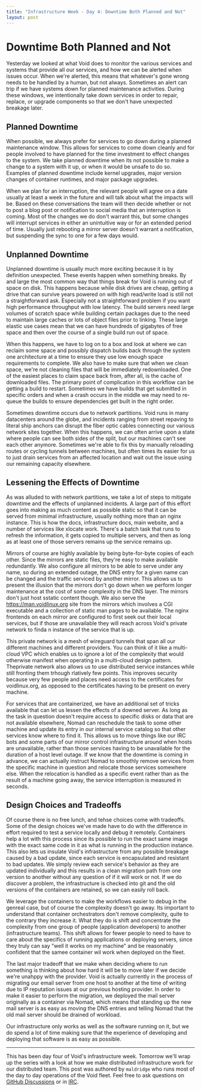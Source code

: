 ```yaml
---
title: "Infrastructure Week - Day 4: Downtime Both Planned and Not"
layout: post
---
```


# Downtime Both Planned and Not

Yesterday we looked at what Void does to monitor the various services
and systems that provide all our services, and how we can be alerted
when issues occur.  When we're alerted, this means that whatever's
gone wrong needs to be handled by a human, but not always.  Sometimes
an alert can trip if we have systems down for planned maintenance
activities.  During these windows, we intentionally take down services
in order to repair, replace, or upgrade components so that we don't
have unexpected breakage later.

## Planned Downtime

When possible, we always prefer for services to go down during a
planned maintenance window.  This allows for services to come down
cleanly and for people involved to have planned for the time
investment to effect changes to the system.  We take planned downtime
when its not possible to make a change to a system with it up, or when
it would be unsafe to do so.  Examples of planned downtime include
kernel upgrades, major version changes of container runtimes, and
major package upgrades.

When we plan for an interruption, the relevant people will agree on a
date usually at least a week in the future and will talk about what
the impacts will be.  Based on these conversations the team will then
decide whether or not to post a blog post or notification to social
media that an interruption is coming.  Most of the changes we do don't
warrant this, but some changes will interrupt services in either an
unintuitive way or for an extended period of time.  Usually just
rebooting a mirror server doesn't warrant a notification, but
suspending the sync to one for a few days would.

## Unplanned Downtime

Unplanned downtime is usually much more exciting because it is by
definition unexpected.  These events happen when something breaks.  By
and large the most common way that things break for Void is running
out of space on disk.  This happens because while disk drives are
cheap, getting a drive that can survive years powered on with high
read/write load is still not a straightforward ask.  Especially not a
straightforward problem if you want high performance throughput with
low latency.  The build servers need large volumes of scratch space
while building certain packages due to the need to maintain large
caches or lots of object files prior to linking.  These large elastic
use cases mean that we can have hundreds of gigabytes of free space
and then over the course of a single build run out of space.

When this happens, we have to log on to a box and look at where we can
reclaim some space and possibly dispatch builds back through the
system one architecture at a time to ensure they use low enough space
requirements to complete.  We also have to make sure that when we
clean space, we're not cleaning files that will be immediately
redownloaded.  One of the easiest places to claim space back from,
after all, is the cache of downloaded files.  The primary point of
complication in this workflow can be getting a build to restart.
Sometimes we have builds that get submitted in specific orders and
when a crash occurs in the middle we may need to re-queue the builds
to ensure dependencies get built in the right order.

Sometimes downtime occurs due to network partitions.  Void runs in
many datacenters around the globe, and incidents ranging from street
repaving to literal ship anchors can disrupt the fiber optic cables
connecting our various network sites together.  When this happens, we
can often arrive upon a state where people can see both sides of the
split, but our machines can't see each other anymore.  Sometimes we're
able to fix this by manually reloading routes or cycling tunnels
between machines, but often times its easier for us to just drain
services from an affected location and wait out the issue using our
remaining capacity elsewhere.

## Lessening the Effects of Downtime

As was alluded to with network partitions, we take a lot of steps to
mitigate downtime and the effects of unplanned incidents.  A large
part of this effort goes into making as much content as possible
static so that it can be served from minimal infrastructure, usually
nothing more than an nginx instance.  This is how the docs,
infrastructure docs, main website, and a number of services like
xlocate work.  There's a batch task that runs to refresh the
information, it gets copied to multiple servers, and then as long as
at least one of those servers remains up the service remains up.

Mirrors of course are highly available by being byte-for-byte copies
of each other.  Since the mirrors are static files, they're easy to
make available redundantly.  We also configure all mirrors to be able
to serve under any name, so during an extended outage, the DNS entry
for a given name can be changed and the traffic serviced by another
mirror.  This allows us to present the illusion that the mirrors don't
go down when we perform longer maintenance at the cost of some
complexity in the DNS layer.  The mirrors don't just host sstatic
content though.  We also serve the <https://man.voidlinux.org> site
from the mirrors which involves a CGI executable and a collection of
static man pages to be available.  The nginx frontends on each mirror
are configured to first seek out their local services, but if those
are unavailable they will reach across Void's private network to finda
n instance of the service that is up.

This private network is a mesh of wireguard tunnels that span all our
different machines and different providers.  You can think of it like
a multi-cloud VPC which enables us to ignore a lot of the complexity
that would otherwise manifest when operating in a multi-cloud design
pattern.  Theprivate network also allows us to use distributed service
instances while still fronting them trhough rlatively few points.
This improves security because very few people and places need access
to the certificates for voidlinux.org, as opposed to the certificates
having to be present on every machine.

For services that are containerized, we have an additional set of
tricks available that can let us lessen the effects of a downed
server.  As long as the task in question doesn't require access to
specific disks or data that are not available elsewhere, Nomad can
reschedule the task to some other machine and update its entry in our
internal service catalog so that other services know where to find it.
This allows us to move things like our IRC bots and some parts of our
mirror control infrastructure around when hosts are unavailable,
rather than those services having to be unavailable for the duration
of a host level outage.  If we know that the downtime is coming in
advance, we can actually instruct Nomad to smoothly remove services
from the specific machine in question and relocate those services
somewhere else.  When the relocation is handled as a specific event
rather than as the result of a machine going away, the service
interruption is measured in seconds.

## Design Choices and Tradeoffs

Of course there is no free lunch, and tehse choices come with
tradeoffs.  Some of the design choices we've made have to do with the
difference in effort required to test a service locally and debug it
remotely.  Containers help a lot with this process since its possible
to run the exact same image with the exact same code in it as what is
running in the production instance.  This also lets us insulate Void's
infrastructure from any possible breakage caused by a bad update,
since each service is encapsulated and resistant to bad updates.  We
simply review each service's behavior as they are updated individually
and this results in a clean migration path from one version to another
without any question of if it will work or not.  If we do discover a
problem, the infrastructure is checked into git and the old versions
of the containers are retained, so we can easily roll back.

We leverage the containers to make the workflows easier to debug in
the genreal case, but of course the complexity doesn't go away.  Its
important to understand that container orchestrators don't remove
complexity, quite to the contrary they increase it.  What they do is
shift and concentrate the complexity from one group of people
(application developers) to another (infrastructure teams).  This
shift allows for fewer people to need to have to care about the
specifics of running applications or deploying servers, since they
truly can say "well it works on my machine" and be reasonably
confident that the samee container wil work when deployed on the
fleet.

The last major tradeoff that we make when deciding where to run
something is thinking about how hard it will be to move later if we
decide we're unahppy with the provider.  Void is actually currently in
the process of migrating our email server from one host to another at
the time of writing due to IP reputation issues at our previous
hosting provider.  In order to make it easier to perform the
migration, we deployed the mail server originally as a container via
Nomad, which means that standing up the new mail server is as easy as
moving the DNS entries and telling Nomad that the old mail server
should be drained of workload.

Our infrastructure only works as well as the software running on it,
but we do spend a lot of time making sure that the experience of
developing and deploying that software is as easy as possible.

---

This has been day four of Void's infrastructure week.  Tomorrow we'll
wrap up the series with a look at how we make distributed
infrastructure work for our distributed team.  This post was authored
by `maldridge` who runs most of the day to day operations of the Void
fleet.  Feel free to ask questions on [GitHub
Discussions](https://github.com/void-linux/void-packages/discussions/45140)
or in [IRC](https://web.libera.chat/?nick=Guest?#voidlinux).
